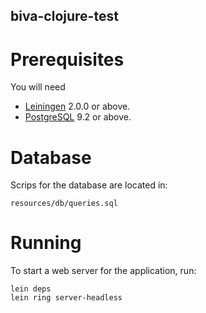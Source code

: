 ## biva-clojure-test

# Prerequisites

You will need

- [Leiningen][] 2.0.0 or above.
- [PostgreSQL][] 9.2 or above.

[PostgreSQL]: http://www.postgresql.org/

[leiningen]: https://github.com/technomancy/leiningen

# Database
Scrips for the database are located in:

    resources/db/queries.sql

# Running

To start a web server for the application, run:

    lein deps
    lein ring server-headless